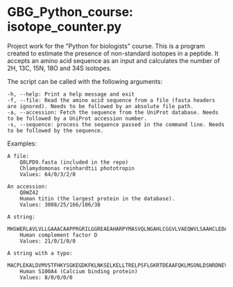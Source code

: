 # GBG_Python_course: isotope_counter.py
Project work for the "Python for biologists" course.
This is a program created to estimate the presence of non-standard isotopes in a peptide. It accepts an amino acid sequence as an input and calculates the number of 2H, 13C, 15N, 18O and 34S isotopes.


The script can be called with the following arguments:

	-h, --help: Print a help message and exit
	-f, --file: Read the amino acid sequence from a file (fasta headers are ignored). Needs to be followed by an absolute file path.
	-a, --accession: Fetch the sequence from the UniProt database. Needs to be followed by a UniProt accession number.
	-s, --sequence: process the sequence passed in the command line. Needs to be followed by the sequence.


Examples:

	A file:
		Q8LPD9.fasta (included in the repo)
		Chlamydomonas reinhardtii phototropin
		Values: 64/0/3/2/0

	An accession:
		Q8WZ42
		Human titin (the largest protein in the database).
		Values: 3008/25/166/106/38

	A string:
		MHSWERLAVLVLLGAAACAAPPRGRILGGREAEAHARPYMASVQLNGAHLCGGVLVAEQWVLSAAHCLEDAADGKVQVLLGAHSLSQPEPSKRLYDVLRAVPHPDSQPDTIDHDLLLLQLSEKATLGPAVRPLPWQRVDRDVAPGTLCDVAGWGIVNHAGRRPDSLQHVLLPVLDRATCNRRTHHDGAITERLMCAESNRRDSCKGDSGGPLVCGGVLEGVVTSGSRVCGNRKKPGIYTRVASYAAWIDSVLA
		Human complement factor D
		Values: 21/0/1/0/0

	A string with a typo:
		MACPLEKALDVMVSTFHKYSGKEGDKFKLNKSELKELLTRELPSFLGKRTDEAAFQKLMSONLDSNRDNEVDFQEYCVFLSCIAMMCNEFFEGFPDKQPRKKB
		Human S100A4 (Calcium binding protein)
		Values: 8/0/0/0/0

